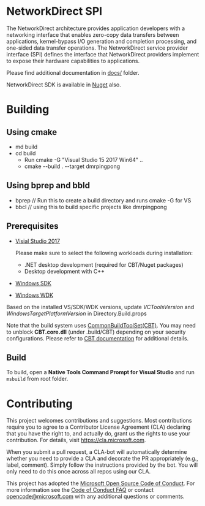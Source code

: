 # NetworkDirect SPI

The NetworkDirect architecture provides application developers with a networking interface that enables zero-copy data transfers between applications, kernel-bypass I/O generation and completion processing, and one-sided data transfer operations. The NetworkDirect service provider interface (SPI) defines the interface that NetworkDirect providers implement to expose their hardware capabilities to applications.

Please find additional documentation in [docs/](./docs) folder.

NetworkDirect SDK is available in [Nuget](https://www.nuget.org/packages/networkdirect) also.

# Building

## Using cmake

- md build
- cd build
  - Run cmake -G "Visual Studio 15 2017 Win64" ..
  - cmake --build . --target dmrpingpong
  
## Using bprep and bbld
- bprep // Run this to create a build directory and runs cmake -G for VS
- bbcl <projectname> // using this to build specific projects like dmrpingpong

## Prerequisites

 - [Visial Studio 2017](https://docs.microsoft.com/visualstudio/install/install-visual-studio)

   Please make sure to select the following workloads during installation:
    - .NET desktop development (required for CBT/Nuget packages)
    - Desktop development with C++ 

 - [Windows SDK](https://developer.microsoft.com/windows/downloads/windows-10-sdk)
 - [Windows WDK](https://docs.microsoft.com/windows-hardware/drivers/download-the-wdk)
 
 Based on the installed VS/SDK/WDK versions, update _VCToolsVersion_ and _WindowsTargetPlatformVersion_ in Directory.Build.props
 
 Note that the build system uses [CommonBuildToolSet(CBT)](https://commonbuildtoolset.github.io/). You may need to unblock __CBT.core.dll__ (under .build/CBT) depending on your security configurations. Please refer to [CBT documentation](https://commonbuildtoolset.github.io/#/getting-started) for additional details.


 ## Build
 To build, open a __Native Tools Command Prompt for Visual Studio__ and  run ``msbuild`` from root folder.

# Contributing

This project welcomes contributions and suggestions.  Most contributions require you to agree to a
Contributor License Agreement (CLA) declaring that you have the right to, and actually do, grant us
the rights to use your contribution. For details, visit https://cla.microsoft.com.

When you submit a pull request, a CLA-bot will automatically determine whether you need to provide
a CLA and decorate the PR appropriately (e.g., label, comment). Simply follow the instructions
provided by the bot. You will only need to do this once across all repos using our CLA.

This project has adopted the [Microsoft Open Source Code of Conduct](https://opensource.microsoft.com/codeofconduct/).
For more information see the [Code of Conduct FAQ](https://opensource.microsoft.com/codeofconduct/faq/) or
contact [opencode@microsoft.com](mailto:opencode@microsoft.com) with any additional questions or comments.
